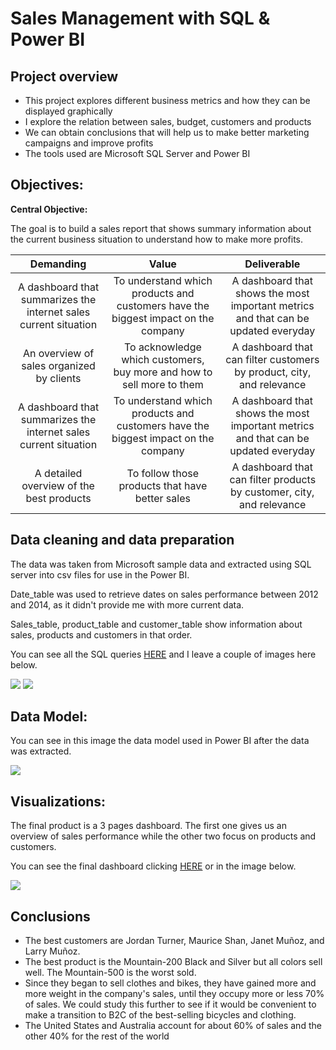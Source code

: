 # Sales Management with SQL & Power BI
## Project overview
* This project explores different business metrics and how they can be displayed graphically
* I explore the relation between sales, budget, customers and products
* We can obtain conclusions that will help us to make better marketing campaigns and improve profits
* The tools used are Microsoft SQL Server and Power BI 

## Objectives:
**Central Objective:**

The goal is to build a sales report that shows summary information about the current business situation to understand how to make more profits.

| Demanding | Value | Deliverable |
| :-------: | :---: | :---------: |
| A dashboard that summarizes the internet sales current situation  | To understand which products and customers have the biggest impact on the company  | A dashboard that shows the most important metrics and that can be updated everyday |
| An overview of sales organized by clients  | To acknowledge which customers, buy more and how to sell more to them  | A dashboard that can filter customers by product, city, and relevance |
| A dashboard that summarizes the internet sales current situation  | To understand which products and customers have the biggest impact on the company  | A dashboard that shows the most important metrics and that can be updated everyday |
| A detailed overview of the best products  | To follow those products that have better sales  | A dashboard that can filter products by customer, city, and relevance |

## Data cleaning and data preparation

The data was taken from Microsoft sample data and extracted using SQL server into csv files for use in the Power BI.

Date_table was used to retrieve dates on sales performance between 2012 and 2014, as it didn't provide me with more current data.

Sales_table, product_table and customer_table show information about sales, products and customers in that order.

You can see all the SQL queries [HERE](https://github.com/victort9/Sales_Project/tree/main/Query) and I leave a couple of images here below.

![](https://github.com/victort9/Sales_Project/blob/main/Images/Sales_query.png)
![](https://github.com/victort9/Sales_Project/blob/main/Images/Product_query.png)

## Data Model:
You can see in this image the data model used in Power BI after the data was extracted.

![](https://github.com/victort9/Sales_Project/blob/main/Images/Data_model.png)

## Visualizations:
The final product is a 3 pages dashboard. The first one gives us an overview of sales performance while the other two focus on products and customers.

You can see the final dashboard clicking [HERE](https://github.com/victort9/Sales_Project/blob/main/Dashboard.pbix) or in the image below.

![](https://github.com/victort9/Sales_Project/blob/main/Images/Dashboard.png)

## Conclusions
* The best customers are Jordan Turner, Maurice Shan, Janet Muñoz, and Larry Muñoz.
* The best product is the Mountain-200 Black and Silver but all colors sell well. The Mountain-500 is the worst sold.
* Since they began to sell clothes and bikes, they have gained more and more weight in the company's sales, until they occupy more or less 70% of sales. We could study this further to see if it would be convenient to make a transition to B2C of the best-selling bicycles and clothing.
* The United States and Australia account for about 60% of sales and the other 40% for the rest of the world
